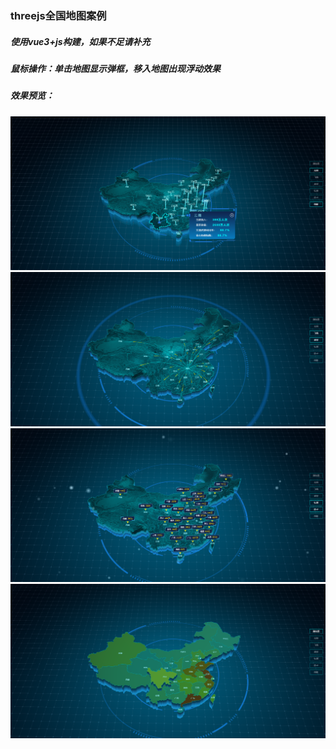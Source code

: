 ### **threejs全国地图案例**  
##### 使用vue3+js构建，如果不足请补充
##### 鼠标操作：单击地图显示弹框，移入地图出现浮动效果
##### 效果预览：
![输入图片说明](img/preview1.jpg)
![输入图片说明](img/preview2.jpg)
![输入图片说明](img/preview3.jpg)
![输入图片说明](img/preview4.jpg)